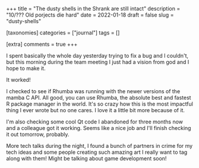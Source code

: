 +++
title = "The dusty shells in the Shrank are still intact"
description = "10/??? Old porjects die hard"
date = 2022-01-18
draft = false
slug = "dusty-shells"

[taxonomies]
categories = ["journal"]
tags = []

[extra]
comments = true
+++

I spent basically the whole day yesterday trying to fix a bug and I couldn't, but this morning during the team meeting I just had a vision from god and I hope to make it.

It worked!

I checked to see if Rhumba was running with the newer versions of the mamba C API. All good, you can use Rhumba, the absolute best and fastest R package manager in the world. It's so crazy how this is the most impactful thing I ever wrote but no one cares. I love it a little bit more because of it.

I'm also checking some cool Qt code I abandoned for three months now and a colleague got it working. Seems like a nice job and I'll finish checking it out tomorrow, probably.

More tech talks during the night, I found a bunch of partners in crime for my tech ideas and some people creating such amazing art I really want to tag along with them! Might be talking about game development soon!
